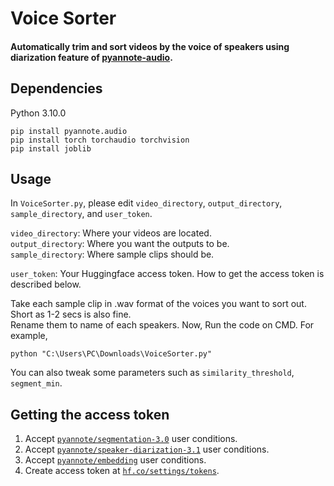 # Voice Sorter

####  Automatically trim and sort videos by the voice of speakers using diarization feature of [pyannote-audio](https://github.com/pyannote/pyannote-audio).

## Dependencies
Python 3.10.0
```
pip install pyannote.audio
pip install torch torchaudio torchvision
pip install joblib
```
## Usage

In `VoiceSorter.py`, please edit `video_directory`, `output_directory`, `sample_directory`, and `user_token`.

`video_directory`: Where your videos are located.  
`output_directory`: Where you want the outputs to be.  
`sample_directory`: Where sample clips should be.  

`user_token`: Your Huggingface access token. How to get the access token is described below.

Take each sample clip in .wav format of the voices you want to sort out. Short as 1-2 secs is also fine.   
Rename them to name of each speakers. Now, Run the code on CMD. For example,  
``` 
python "C:\Users\PC\Downloads\VoiceSorter.py"
```

You can also tweak some parameters such as `similarity_threshold`, `segment_min`.

## Getting the access token

1. Accept [`pyannote/segmentation-3.0`](https://hf.co/pyannote/segmentation-3.0) user conditions.
2. Accept [`pyannote/speaker-diarization-3.1`](https://hf.co/pyannote/speaker-diarization-3.1) user conditions.
3. Accept [`pyannote/embedding`](https://huggingface.co/pyannote/embedding) user conditions.
4. Create access token at [`hf.co/settings/tokens`](https://hf.co/settings/tokens).
